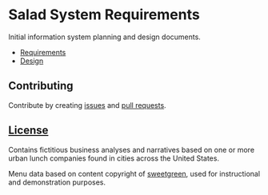 # Salad System Requirements

Initial information system planning and design documents.

 + [Requirements](/requirements)
 + [Design](/design)

## Contributing

Contribute by creating [issues](https://github.com/gwu-business/salad-system-requirements/issues) and [pull requests](https://github.com/gwu-business/salad-system-requirements/pulls).

## [License](LICENSE.md)

Contains fictitious business analyses and narratives based on one or more urban lunch companies found in cities across the United States.

Menu data based on content copyright of [sweetgreen](http://sweetgreen.com/menu/?region=dc-md-va), used for instructional and demonstration purposes.
